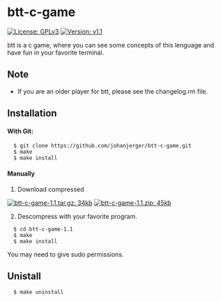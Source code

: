 # btt-c-game
[![License: GPLv3](https://img.shields.io/badge/License-GPL%20v3-blue.svg)](http://www.gnu.org/license/gpl-3.0)
[![Version: v1.1](https://img.shields.io/badge/Version-v1.1-blue.svg)](https://github.com/johanjerger/btt-c-game/releases/v1.1)
  
  btt is a c game, where you can see some concepts of this lenguage and have fun in your favorite terminal.

## Note

- If you are an older player for btt, please see the changelog.rm file.

  
## Installation
  
#### With Git:
    
  ```
    $ git clone https://github.com/johanjerger/btt-c-game.git
    $ make
    $ make install
  ```
    
#### Manually
  
  1. Download compressed 
  
  [![btt-c-game-1.1.tar.gz: 34kb](https://img.shields.io/badge/btt--c--game--1.1.tar.gz-34kb-blue.svg)](https://github.com/johanjerger/btt-c-game/archive/v1.1.tar.gz) 
  [![btt-c-game-1.1.zip: 45kb](https://img.shields.io/badge/btt--c--game--1.1.zip-45kb-blue.svg)](https://github.com/johanjerger/btt-c-game/archive/v1.1.zip)
  
  2. Descompress with your favorite program.
  
  ```
    $ cd btt-c-game-1.1
    $ make
    $ make install
  ```
  You may need to give sudo permissions.
  
## Unistall
  
  ```
    $ make uninstall
  ```

